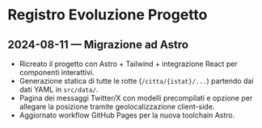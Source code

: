 # Registro Evoluzione Progetto

## 2024-08-11 — Migrazione ad Astro

- Ricreato il progetto con Astro + Tailwind + integrazione React per componenti interattivi.
- Generazione statica di tutte le rotte (`/citta/{istat}/...`) partendo dai dati YAML in `src/data/`.
- Pagina dei messaggi Twitter/X con modelli precompilati e opzione per allegare la posizione tramite geolocalizzazione client-side.
- Aggiornato workflow GitHub Pages per la nuova toolchain Astro.
